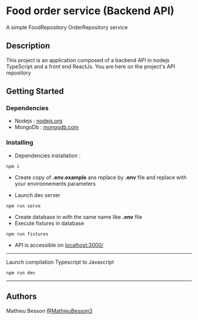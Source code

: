 # Food order service (Backend API)

A simple FoodRepository OrderRepository service

## Description

This project is an application composed of a backend API in nodejs TypeScript and a front end ReactJs.
You are here on the project's API repository

## Getting Started

### Dependencies

-   Nodejs : [nodejs.org](https://nodejs.org/en/download/)
-   MongoDb : [mongodb.com](https://www.mongodb.com/docs/manual/installation/)

### Installing

-   Dependencies installation :

```shell
npm i
```

-   Create copy of **.env.example** ans replace by **.env** file and replace with your environnements parameters

-   Launch dev server

```shell
npm run serve
```

-   Create database in with the same name like **.env** file
-   Execute fixtures in database

```shell
npm run fixtures
```

-   API is accessible on [localhost:3000/](http://localhost:3000/)

---

Launch compilation Typescript to Javascript

```shell
npm run dev
```

---

## Authors

Mathieu Besson [@MathieuBesson3](https://twitter.com/BessonMathieu3)
